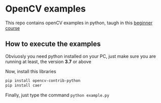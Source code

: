 # OpenCV examples

This repo contains openCV examples in python, taugh in this [beginner course](https://youtu.be/oXlwWbU8l2o?list=PLeX-zhudj50-rIda68xpgcfy2kCeEE4fR)

## How to execute the examples

Obviuosly you need python installed on your PC, just make sure you are running at least, the version **3.7** or above

Now, install this libraries
```bash
pip install opencv-contrib-python
pip install caer
```

Finally, just type the command ``python example.py``
